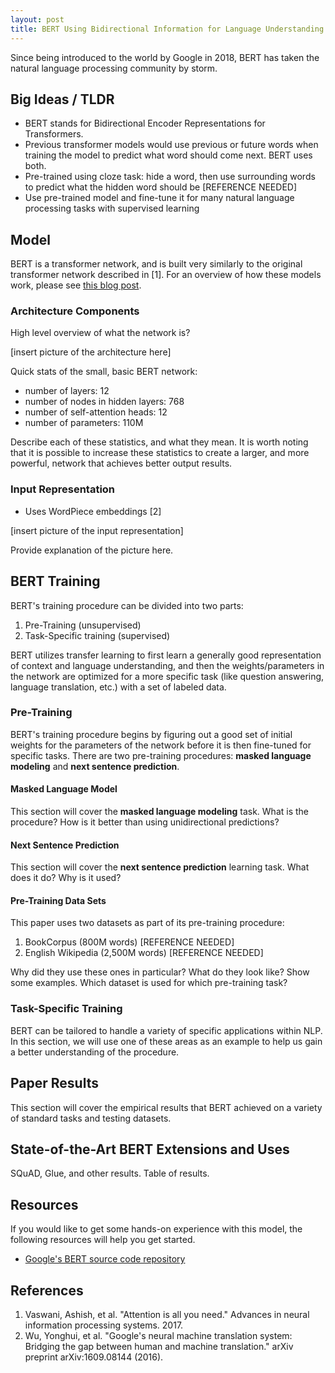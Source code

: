 ```yaml
---
layout: post
title: BERT Using Bidirectional Information for Language Understanding
---
```


Since being introduced to the world by Google in 2018, BERT has taken the natural language processing community by storm.




## Big Ideas / TLDR

- BERT stands for Bidirectional Encoder Representations for Transformers.
- Previous transformer models would use previous or future words when training the model to predict what word should come next. BERT uses both.
- Pre-trained using cloze task: hide a word, then use surrounding words to predict what the hidden word should be [REFERENCE NEEDED]
- Use pre-trained model and fine-tune it for many natural language processing tasks with supervised learning



## Model

BERT is a transformer network, and is built very similarly to the original transformer network described in [1]. For an overview of how these models work, please see <a href="">this blog post</a>.

### Architecture Components

High level overview of what the network is? 

[insert picture of the architecture here]

Quick stats of the small, basic BERT network:
- number of layers: 12
- number of nodes in hidden layers: 768
- number of self-attention heads: 12
- number of parameters: 110M

Describe each of these statistics, and what they mean. It is worth noting that it is possible to increase these statistics to create a larger, and more powerful, network that achieves better output results.


### Input Representation
- Uses WordPiece embeddings [2]

[insert picture of the input representation]

Provide explanation of the picture here. 


## BERT Training

BERT's training procedure can be divided into two parts:

1. Pre-Training (unsupervised)
2. Task-Specific training (supervised)

BERT utilizes transfer learning to first learn a generally good representation of context and language understanding, and then the weights/parameters in the network are optimized for a more specific task (like question answering, language translation, etc.) with a set of labeled data.

### Pre-Training

BERT's training procedure begins by figuring out a good set of initial weights for the parameters of the network before it is then fine-tuned for specific tasks. There are two pre-training procedures: **masked language modeling** and **next sentence prediction**.

#### Masked Language Model
This section will cover the **masked language modeling** task. What is the procedure? How is it better than using unidirectional predictions?


#### Next Sentence Prediction
This section will cover the **next sentence prediction** learning task. What does it do? Why is it used? 


#### Pre-Training Data Sets

This paper uses two datasets as part of its pre-training procedure:

1. BookCorpus (800M words) [REFERENCE NEEDED]
2. English Wikipedia (2,500M words) [REFERENCE NEEDED]


Why did they use these ones in particular? What do they look like? Show some examples. Which dataset is used for which pre-training task?

### Task-Specific Training

BERT can be tailored to handle a variety of specific applications within NLP. In this section, we will use one of these areas as an example to help us gain a better understanding of the procedure.


## Paper Results
This section will cover the empirical results that BERT achieved on a variety of standard tasks and testing datasets.


## State-of-the-Art BERT Extensions and Uses
SQuAD, Glue, and other results. Table of results.

## Resources
If you would like to get some hands-on experience with this model, the following resources will help you get started.

- <a href="https://github.com/google-research/bert">Google's BERT source code repository</a>


## References
1. Vaswani, Ashish, et al. "Attention is all you need." Advances in neural information processing systems. 2017.
2. Wu, Yonghui, et al. "Google's neural machine translation system: Bridging the gap between human and machine translation." arXiv preprint arXiv:1609.08144 (2016).